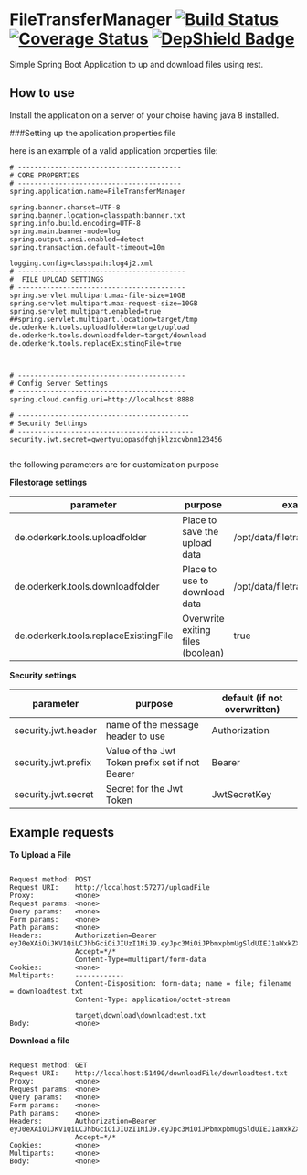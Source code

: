 # FileTransferManager  [![Build Status](https://travis-ci.org/MOderkerk/FileTransferManager.svg?branch=master)](https://travis-ci.org/MOderkerk/FileTransferManager) [![Coverage Status](https://coveralls.io/repos/github/MOderkerk/FileTransferManager/badge.svg?branch=master)](https://coveralls.io/github/MOderkerk/FileTransferManager?branch=master) [![DepShield Badge](https://depshield.sonatype.org/badges/MOderkerk/FileTransferManager/depshield.svg)](https://depshield.github.io)

Simple Spring Boot Application to up and download files using rest.

## How to use 
Install the application on a server of your choise having java 8 installed.

###Setting up the application.properties file

here is an example of a valid application properties file:

```
# ----------------------------------------
# CORE PROPERTIES
# ----------------------------------------
spring.application.name=FileTransferManager

spring.banner.charset=UTF-8
spring.banner.location=classpath:banner.txt
spring.info.build.encoding=UTF-8
spring.main.banner-mode=log
spring.output.ansi.enabled=detect
spring.transaction.default-timeout=10m

logging.config=classpath:log4j2.xml
# -----------------------------------------
#  FILE UPLOAD SETTINGS
# -----------------------------------------
spring.servlet.multipart.max-file-size=10GB
spring.servlet.multipart.max-request-size=10GB
spring.servlet.multipart.enabled=true
##spring.servlet.multipart.location=target/tmp
de.oderkerk.tools.uploadfolder=target/upload
de.oderkerk.tools.downloadfolder=target/download
de.oderkerk.tools.replaceExistingFile=true 



# -----------------------------------------
# Config Server Settings
# -----------------------------------------
spring.cloud.config.uri=http://localhost:8888

# ------------------------------------------
# Security Settings
# -------------------------------------------
security.jwt.secret=qwertyuiopasdfghjklzxcvbnm123456


```
the following parameters are for customization purpose

__Filestorage settings__

 parameter | purpose| example
 ----------|--------|--------
de.oderkerk.tools.uploadfolder|Place to save the upload data | /opt/data/filetransfer/upload
de.oderkerk.tools.downloadfolder|Place to use to download data | /opt/data/filetransfer/download
de.oderkerk.tools.replaceExistingFile|Overwrite exiting files (boolean)| true 

__Security settings__

 parameter | purpose| default (if not overwritten)
 ----------|--------|-------
security.jwt.header|name of the message header to use| Authorization
security.jwt.prefix|Value of the Jwt Token prefix set if not Bearer | Bearer
security.jwt.secret|Secret for the Jwt Token| JwtSecretKey


## Example requests

__To Upload a File__

```

Request method: POST
Request URI:    http://localhost:57277/uploadFile
Proxy:          <none>
Request params: <none>
Query params:   <none>
Form params:    <none>
Path params:    <none>
Headers:        Authorization=Bearer eyJ0eXAiOiJKV1QiLCJhbGciOiJIUzI1NiJ9.eyJpc3MiOiJPbmxpbmUgSldUIEJ1aWxkZXIiLCJpYXQiOjE1NTQ1MzAwNjcsImV4cCI6NDA3OTA1MTY2NywiYXVkIjoid3d3Lm9kZXJrZXJrLmRlIiwic3ViIjoidGVzdHVzZXIiLCJSb2xlIjoiTWFuYWdlciIsImF1dGhvcml0aWVzIjoiYWRtaW4sZmlsZXVwbG9hZCxmaWxlZG93bmxvYWQifQ.DYeTuUephWJ2CjWdhMPzek5Vn2bqoQGaks_u8J6qXWQ
                Accept=*/*
                Content-Type=multipart/form-data
Cookies:        <none>
Multiparts:     ------------
                Content-Disposition: form-data; name = file; filename = downloadtest.txt
                Content-Type: application/octet-stream

                target\download\downloadtest.txt
Body:           <none>

```

__Download a file__
```

Request method: GET
Request URI:    http://localhost:51490/downloadFile/downloadtest.txt
Proxy:          <none>
Request params: <none>
Query params:   <none>
Form params:    <none>
Path params:    <none>
Headers:        Authorization=Bearer eyJ0eXAiOiJKV1QiLCJhbGciOiJIUzI1NiJ9.eyJpc3MiOiJPbmxpbmUgSldUIEJ1aWxkZXIiLCJpYXQiOjE1NTQ1MzAwNjcsImV4cCI6NDA3OTA1MTY2NywiYXVkIjoid3d3Lm9kZXJrZXJrLmRlIiwic3ViIjoidGVzdHVzZXIiLCJSb2xlIjoiTWFuYWdlciIsImF1dGhvcml0aWVzIjoiYWRtaW4sZmlsZXVwbG9hZCxmaWxlZG93bmxvYWQifQ.DYeTuUephWJ2CjWdhMPzek5Vn2bqoQGaks_u8J6qXWQ
                Accept=*/*
Cookies:        <none>
Multiparts:     <none>
Body:           <none>

```




